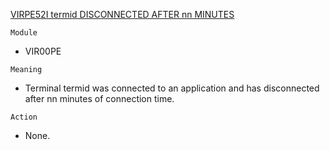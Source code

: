[VIRPE52I termid DISCONNECTED AFTER nn MINUTES](https://virtel.readthedocs.io/en/latest/manuals/virtel/Virtel459MG/messages.html?highlight=VIRPE52I#VIRPE52I)

`Module`
- VIR00PE

`Meaning`
- Terminal termid was connected to an application and has disconnected after nn minutes of connection time.

`Action`
- None.
